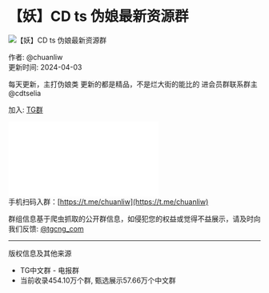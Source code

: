 # 【妖】CD ts 伪娘最新资源群

![【妖】CD ts 伪娘最新资源群](logo/4161082.jpg)

作者: @chuanliw  
更新时间: 2024-04-03

每天更新，主打伪娘类 更新的都是精品，不是烂大街的能比的 进会员群联系群主 @cdtselia

加入: [TG群](tg://resolve?domain=chuanliw)

![二维码](qr.php?key=chuanliw)  
手机扫码入群：[https://t.me/chuanliw](https://t.me/chuanliw)

群组信息基于爬虫抓取的公开群信息，如侵犯您的权益或觉得不益展示，请及时向我们反馈: [@tgcng_com](https://t.me/tgcng_com)

--- 

版权信息及其他来源 
- TG中文群 - 电报群
- 当前收录454.10万个群, 甄选展示57.66万个中文群